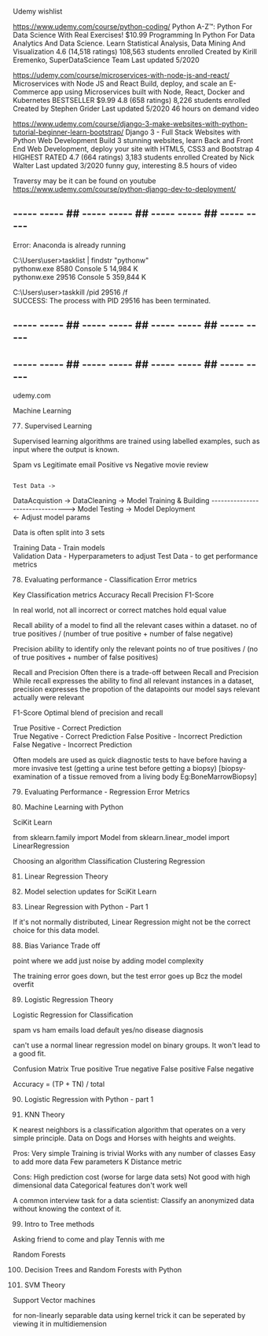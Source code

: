 
Udemy wishlist

https://www.udemy.com/course/python-coding/
Python A-Z™: Python For Data Science With Real Exercises!
$10.99
Programming In Python For Data Analytics And Data Science. Learn Statistical Analysis, Data Mining And Visualization
4.6 (14,518 ratings)
108,563 students enrolled
Created by Kirill Eremenko, SuperDataScience Team
Last updated 5/2020

https://udemy.com/course/microservices-with-node-js-and-react/
Microservices with Node JS and React
Build, deploy, and scale an E-Commerce app using Microservices built with Node, React, Docker and Kubernetes
BESTSELLER
$9.99
4.8 (658 ratings)
8,226 students enrolled
Created by Stephen Grider
Last updated 5/2020
46 hours on demand video

https://www.udemy.com/course/django-3-make-websites-with-python-tutorial-beginner-learn-bootstrap/
Django 3 - Full Stack Websites with Python Web Development
Build 3 stunning websites, learn Back and Front End Web Development, deploy your site with HTML5, CSS3 and Bootstrap 4
HIGHEST RATED
4.7 (664 ratings)
3,183 students enrolled
Created by Nick Walter
Last updated 3/2020
funny guy, interesting
8.5 hours of video




Traversy
may be it can be found on youtube
https://www.udemy.com/course/python-django-dev-to-deployment/

## ----- ----- ## ----- ----- ## ----- ----- ## ----- ----- ## 
Error: Anaconda is already running

C:\Users\user>tasklist | findstr "pythonw"                                                                              
pythonw.exe                   8580 Console                    5     14,984 K                                            
pythonw.exe                  29516 Console                    5    359,844 K  

C:\Users\user>taskkill /pid 29516 /f                                                                                    
SUCCESS: The process with PID 29516 has been terminated. 

## ----- ----- ## ----- ----- ## ----- ----- ## ----- ----- ## 


## ----- ----- ## ----- ----- ## ----- ----- ## ----- ----- ## 

udemy.com 

Machine Learning 

77. Supervised Learning 

Supervised learning algorithms are trained using labelled examples,
such as input where the output is known.

Spam vs Legitimate email 
Positive vs Negative movie review 

                                                                        Test Data ->
DataAcquistion -> DataCleaning -> Model Training & Building --------------------------------> Model Testing -> Model Deployment    
                                                                  <- Adjust model params

Data is often split into 3 sets 

Training Data       -   Train models  
Validation Data     -   Hyperparameters to adjust 
Test Data           -   to get performance metrics 


78. Evaluating performance - Classification Error metrics 

Key Classification metrics 
Accuracy 
Recall 
Precision 
F1-Score 

In real world,
not all incorrect or correct matches hold equal value 

Recall 
ability of a model to find all the relevant cases within a dataset.
no of true positives / (number of true positive + number of false negative)

Precision 
ability to identify only the relevant points 
no of true positives / (no of true positives + number of false positives)

Recall and Precision 
Often there is a trade-off between Recall and Precision 
While 
recall expresses the ability to find all relevant instances in a dataset,
precision expresses the propotion of the datapoints our model says relevant actually were relevant 

F1-Score 
Optimal blend of precision and recall 

True  Positive   - Correct   Prediction  
True  Negative   - Correct   Prediction 
False Positive   - Incorrect Prediction 
False Negative   - Incorrect Prediction 

Often models are used as quick diagnostic tests to have before having a more invasive test 
(getting a urine test before getting a biopsy)      [biopsy-examination of a tissue removed from a living body Eg:BoneMarrowBiopsy]

79. Evaluating Performance - Regression Error Metrics 

80. Machine Learning with Python 

SciKit Learn 

from sklearn.family import Model 
from sklearn.linear_model import LinearRegression 

Choosing an algorithm 
Classification 
Clustering 
Regression 

81. Linear Regression Theory 

82. Model selection updates for SciKit Learn 

83. Linear Regression with Python - Part 1 


If it's not normally distributed,
Linear Regression might not be the correct choice for this data model.


88. Bias Variance Trade off 

point where we add just noise 
by adding model complexity 

The  training error goes down, but the test error goes up 
Bcz the model overfit 

89. Logistic Regression Theory 

Logistic Regression for Classification 

spam vs ham emails 
load default yes/no 
disease diagnosis 

can't use a normal linear regression model on binary groups.
It won't lead to a good fit.

Confusion Matrix 
True positive 
True negative 
False positive 
False negative 

Accuracy = (TP + TN) / total 

90. Logistic Regression with Python - part 1 



95. KNN Theory

K nearest neighbors is a classification algorithm that operates on a very simple principle.
Data on Dogs and Horses with heights and weights.

Pros:
Very simple 
Training is trivial 
Works with any number of classes 
Easy to add more data 
Few parameters 
    K
    Distance metric 

Cons:
High prediction cost (worse for large data sets)
Not good with high dimensional data
Categorical features don't work well

A common interview task for a data scientist:
Classify an anonymized data without knowing the context of it.

 

99. Intro to Tree methods

Asking friend to come and play Tennis with me 

Random Forests 

100. Decision Trees and Random Forests with Python 

104. SVM Theory 

Support Vector machines 

for non-linearly separable data 
using kernel trick it can be seperated 
by viewing it in multidiemension 




















